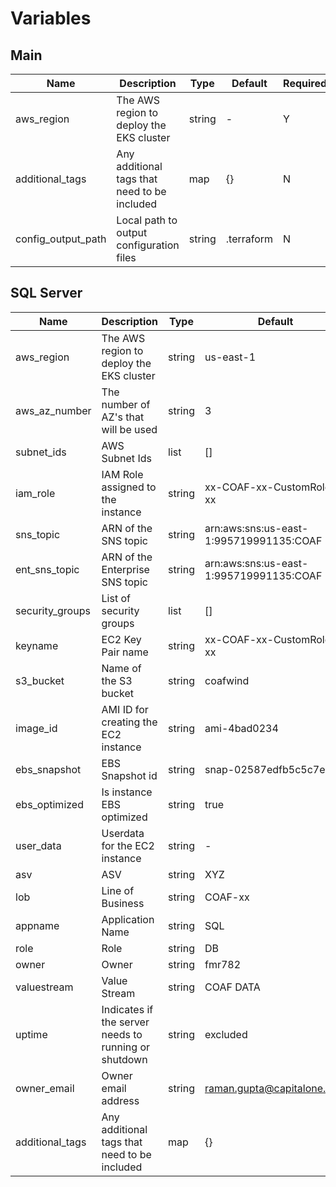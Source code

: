 # Variables

## Main

| Name | Description | Type | Default | Required |
| ---- | ----------- | ---- | ------- | -------- |
| aws_region | The AWS region to deploy the EKS cluster | string | - | Y |
| additional_tags | Any additional tags that need to be included | map | {} | N |
| config_output_path | Local path to output configuration files | string | .terraform | N |

## SQL Server

| Name | Description | Type | Default | Required |
| ---- | ----------- | ---- | ------- | -------- |
| aws_region | The AWS region to deploy the EKS cluster | string | us-east-1 | Y |
| aws_az_number | The number of AZ's that will be used | string | 3 | N |
| subnet_ids | AWS Subnet Ids  | list | [] | Y |
| iam_role | IAM Role assigned to the instance | string | xx-COAF-xx-CustomRole-xx | Y |
| sns_topic | ARN of the SNS topic | string | arn:aws:sns:us-east-1:995719991135:COAF | Y |
| ent_sns_topic | ARN of the Enterprise SNS topic | string | arn:aws:sns:us-east-1:995719991135:COAF | Y |
| security_groups | List of security groups | list | [] |Y |
| keyname | EC2 Key Pair name | string | xx-COAF-xx-CustomRole-xx | Y |
| s3_bucket | Name of the S3 bucket | string | coafwind | Y |
| image_id | AMI ID for creating the EC2 instance | string | ami-4bad0234 | Y |
| ebs_snapshot | EBS Snapshot id  | string | snap-02587edfb5c5c7e8 | Y |
| ebs_optimized | Is instance EBS optimized | string | true | N |
| user_data |  Userdata for the EC2 instance| string | - | Y |
| asv | ASV | string | XYZ | Y |
| lob | Line of Business | string | COAF-xx | Y |
| appname | Application Name | string | SQL | Y |
| role | Role | string | DB | Y |
| owner | Owner | string | fmr782 | Y |
| valuestream | Value Stream | string | COAF DATA | Y |
| uptime | Indicates if the server needs to running or shutdown | string  | excluded | Y |
| owner_email | Owner email address | string | raman.gupta@capitalone.com | Y |
| additional_tags | Any additional tags that need to be included | map | {} | N |
